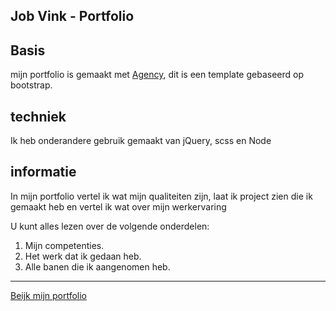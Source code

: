 ## Job Vink - Portfolio

## Basis
mijn portfolio is gemaakt met [Agency](http://startbootstrap.com/template-overviews/agency/), dit is een template gebaseerd op bootstrap.

## techniek
Ik heb onderandere gebruik gemaakt van jQuery, scss en Node

## informatie
In mijn portfolio vertel ik wat mijn qualiteiten zijn, laat ik project zien die ik gemaakt heb en vertel ik wat over mijn werkervaring

U kunt alles lezen over de volgende onderdelen:
1. Mijn competenties.
2. Het werk dat ik gedaan heb.
3. Alle banen die ik aangenomen heb.

---

[Beijk mijn portfolio](https://jmcvink.nl "Job Vink - Portfolio")